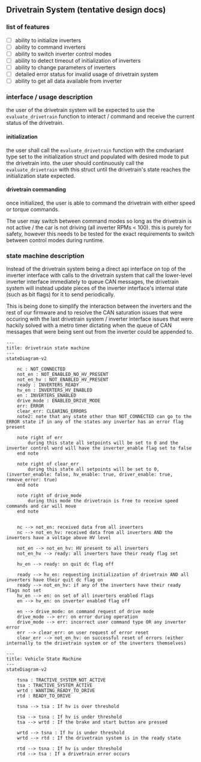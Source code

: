 
## Drivetrain System (tentative design docs)

### list of features

- [ ] ability to initialize inverters 
- [ ] ability to command inverters 
- [ ] ability to switch inverter control modes
- [ ] ability to detect timeout of initialization of inverters
- [ ] ability to change parameters of inverters
- [ ] detailed error status for invalid usage of drivetrain system
- [ ] ability to get all data available from inverter

### interface / usage description

the user of the drivetrain system will be expected to use the `evaluate_drivetrain` function to interact / command and receive the current status of the drivetrain. 

#### initialization
the user shall call the `evaluate_drivetrain` function with the cmdvariant type set to the initialization struct and populated with desired mode to put the drivetrain into. the user should continuously call the `evaluate_drivetrain` with this struct until the drivetrain's state reaches the initialization state expected.

#### drivetrain commanding

once initialized, the user is able to command the drivetrain with either speed or torque commands. 

The user may switch between command modes so long as the drivetrain is not active / the car is not driving (all inverter RPMs < 100). this is purely for safety, however this needs to be tested for the exact requirements to switch between control modes during runtime.

### state machine description

Instead of the drivetrain system being a direct api interface on top of the inverter interface with calls to the drivetrain system that call the lower-level inverter interface immediately to queue CAN messages, the drivetrain system will instead update pieces of the inverter interface's internal state (such as bit flags) for it to send periodically.

This is being done to simplify the interaction between the inverters and the rest of our firmware and to resolve the CAN saturation issues that were occuring with the last drivetrain system / inverter interface issues that were hackily solved with a metro timer dictating when the queue of CAN messages that were being sent out from the inverter could be appended to.


```
---
title: drivetrain state machine
---
stateDiagram-v2

    nc : NOT_CONNECTED 
    not_en : NOT_ENABLED_NO_HV_PRESENT
    not_en_hv : NOT_ENABLED_HV_PRESENT
    ready : INVERTERS_READY 
    hv_en : INVERTERS_HV_ENABLED
    en : INVERTERS_ENABLED
    drive_mode : ENABLED_DRIVE_MODE
    err: ERROR
    clear_err: CLEARING_ERRORS
    note2: note that any state other than NOT_CONNECTED can go to the ERROR state if in any of the states any inverter has an error flag present
    
    note right of err
        during this state all setpoints will be set to 0 and the inverter control word will have the inverter_enable flag set to false
    end note

    note right of clear_err
        during this state all setpoints will be set to 0, (inverter_enable: false, hv_enable: true, driver_enable: true, remove_error: true)
    end note

    note right of drive_mode
        during this mode the drivetrain is free to receive speed commands and car will move
    end note

    
    nc --> not_en: received data from all inverters
    nc --> not_en_hv: received data from all inverters AND the inverters have a voltage above HV level
    
    not_en --> not_en_hv: HV present to all inverters
    not_en_hv --> ready: all inverters have their ready flag set

    hv_en --> ready: on quit dc flag off

    ready --> hv_en: requesting initialization of drivetrain AND all inverters have their quit dc flag on
    ready --> not_en_hv: if any of the inverters have their ready flags not set
    hv_en --> en: on set of all inverters enabled flags
    en --> hv_en: on inverter enabled flag off

    en --> drive_mode: on command request of drive mode
    drive_mode --> err: on error during operation
    drive_mode --> err: incorrect user command type OR any inverter error
    err --> clear_err: on user request of error reset 
    clear_err --> not_en_hv: on successful reset of errors (either internally to the drivetrain system or of the inverters themselves)
```

```
---
title: Vehicle State Machine
---
stateDiagram-v2

    tsna : TRACTIVE_SYSTEM_NOT_ACTIVE
    tsa : TRACTIVE_SYSTEM_ACTIVE
    wrtd : WANTING_READY_TO_DRIVE
    rtd : READY_TO_DRIVE

    tsna --> tsa : If hv is over threshold

    tsa --> tsna : If hv is under threshold
    tsa --> wrtd : If the brake and start button are pressed

    wrtd --> tsna : If hv is under threshold
    wrtd --> rtd : If the drivetrain system is in the ready state

    rtd --> tsna : If hv is under threshold
    rtd --> tsa : If a drivetrain error occurs
```